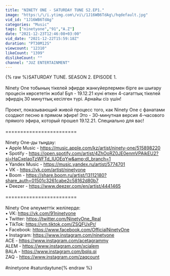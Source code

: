 ```yaml
---
title: "NINETY ONE - SATURDAY TUNE S2.EP1."
image: "https:\/\/i.ytimg.com\/vi\/1J16WB6TdAg\/hqdefault.jpg"
vid_id: "1J16WB6TdAg"
categories: "Music"
tags: ["ninetyone","91","A.Z"]
date: "2021-12-23T12:46:08+03:00"
vid_date: "2021-12-22T15:59:18Z"
duration: "PT30M12S"
viewcount: "12310"
likeCount: "1399"
dislikeCount: ""
channel: "JUZ ENTERTAINMENT"
---
```

{% raw %}SATURDAY TUNE. SEASON 2. EPISODE 1.<br /><br />Ninety One тобының тікелей эфирде жанкүйерлермен бірге ән шығару процесін көрсететін жоба! Бұл - 19.12.21 күні өткен 4-сағаттық тікелей эфирдің 30 минуттық кесілген түрі. Арнайы сіз үшін!<br /><br />Проект, показывающий живой процесс того, как Ninety One с фанатами создают песню в прямом эфире! Это - 30-минутная версия 4-часового прямого эфира, который прошел 19.12.21. Специально для вас!<br /><br />========================<br /><br />Ninety One-ды тыңдау:<br />• Apple Music - <a rel="nofollow" target="blank" href="https://music.apple.com/kz/artist/ninety-one/515898220">https://music.apple.com/kz/artist/ninety-one/515898220</a><br />• Spotify - <a rel="nofollow" target="blank" href="https://open.spotify.com/artist/4ZhOoRZ0JE0enmVPAjkEU2?si=HaCxelaoTzWFTd_lUOEqYw&amp;dl_branch=1">https://open.spotify.com/artist/4ZhOoRZ0JE0enmVPAjkEU2?si=HaCxelaoTzWFTd_lUOEqYw&amp;dl_branch=1</a><br />• Yandex Music - <a rel="nofollow" target="blank" href="https://music.yandex.ru/artist/5774701">https://music.yandex.ru/artist/5774701</a><br />• VK - <a rel="nofollow" target="blank" href="https://vk.com/artist/ninetyone">https://vk.com/artist/ninetyone</a><br />• Boom - <a rel="nofollow" target="blank" href="https://share.boom.ru/artist/13112180?share_auth=01501c3261cabe2c58162d80b7">https://share.boom.ru/artist/13112180?share_auth=01501c3261cabe2c58162d80b7</a><br />• Deezer - <a rel="nofollow" target="blank" href="https://www.deezer.com/en/artist/4441465">https://www.deezer.com/en/artist/4441465</a><br /><br />========================<br /><br />Ninety One әлеуметтік желілерде:<br />• VK: <a rel="nofollow" target="blank" href="https://vk.com/91ninetyone">https://vk.com/91ninetyone</a> <br />• Twitter: <a rel="nofollow" target="blank" href="https://twitter.com/NinetyOne_Real">https://twitter.com/NinetyOne_Real</a><br />• TikTok: <a rel="nofollow" target="blank" href="https://vm.tiktok.com/ZSQFUxPr/">https://vm.tiktok.com/ZSQFUxPr/</a><br />• Facebook: <a rel="nofollow" target="blank" href="https://www.facebook.com/OfficialNinetyOne">https://www.facebook.com/OfficialNinetyOne</a><br />• Instagram: <a rel="nofollow" target="blank" href="https://www.instagram.com/ninetyone">https://www.instagram.com/ninetyone</a> <br />ACE - <a rel="nofollow" target="blank" href="https://www.instagram.com/acetagrammy">https://www.instagram.com/acetagrammy</a> <br />ALEM - <a rel="nofollow" target="blank" href="https://www.instagram.com/xcialem">https://www.instagram.com/xcialem</a> <br />BALA - <a rel="nofollow" target="blank" href="https://www.instagram.com/bqlq.qi">https://www.instagram.com/bqlq.qi</a> <br />ZAQ - <a rel="nofollow" target="blank" href="https://www.instagram.com/zaqcount">https://www.instagram.com/zaqcount</a> <br /><br />#ninetyone #saturdaytune{% endraw %}
